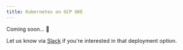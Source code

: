 ```yaml
---
title: Kubernetes on GCP GKE
---
```


Coming soon... 🚀

Let us know via [Slack](https://kestra.io/slack) if you're interested in that deployment option.
